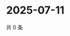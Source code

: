 # 2025-07-11

共 0 条

<!-- BEGIN ZHIHUQUESTIONS -->
<!-- 最后更新时间 Fri Jul 11 2025 06:11:22 GMT+0800 (China Standard Time) -->

<!-- END ZHIHUQUESTIONS -->
